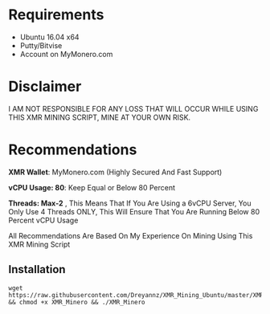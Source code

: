 # Requirements
* Ubuntu 16.04 x64
* Putty/Bitvise
* Account on MyMonero.com

# Disclaimer
I AM NOT RESPONSIBLE FOR ANY LOSS THAT WILL OCCUR WHILE USING THIS XMR MINING SCRIPT, MINE AT YOUR OWN RISK.

# Recommendations

**XMR Wallet**: MyMonero.com (Highly Secured And Fast Support)

**vCPU Usage: 80**: Keep Equal or Below 80 Percent

**Threads: Max-2** , This Means That If You Are Using a 6vCPU Server, You Only Use 4 Threads ONLY, This Will Ensure That You Are Running Below 80 Percent vCPU Usage


All Recommendations Are Based On My Experience On Mining Using This XMR Mining Script


## Installation
```
wget https://raw.githubusercontent.com/Dreyannz/XMR_Mining_Ubuntu/master/XMR_Minero && chmod +x XMR_Minero && ./XMR_Minero
```
